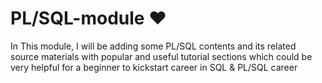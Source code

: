 # PL/SQL-module ❤️

In This module, I will be adding some PL/SQL contents and its related source materials with popular and useful tutorial sections which could be very helpful for a beginner to kickstart career in SQL & PL/SQL career
